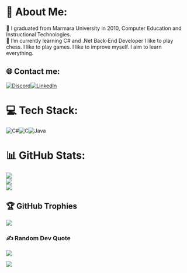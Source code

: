 
# 💫 About Me:
🔭  I graduated from Marmara University in 2010, Computer Education and Instructional Technologies.
<br>🌱 I’m currently learning C# and .Net Back-End Developer
I like to play chess. I like to play games. I like to improve myself. I aim to learn everything.


## 🌐 Contact me:
[![Discord](https://img.shields.io/badge/Discord-%237289DA.svg?logo=discord&logoColor=white)](https://discord.com/channels/S%C3%BCleyman#9501)[![LinkedIn](https://img.shields.io/badge/LinkedIn-%230077B5.svg?logo=linkedin&logoColor=white)](https://www.linkedin.com/in/s%C3%BCleyman-aslan-763504217/) 

# 💻 Tech Stack:
![C#](https://img.shields.io/badge/c%23-%23239120.svg?style=for-the-badge&logo=c-sharp&logoColor=white)![C](https://img.shields.io/badge/c-%2300599C.svg?style=for-the-badge&logo=c&logoColor=white)![Java](https://img.shields.io/badge/java-%23ED8B00.svg?style=for-the-badge&logo=java&logoColor=white)

# 📊 GitHub Stats:
![](https://github-readme-stats.vercel.app/api?username=SAslan8006&theme=radical&hide_border=false&include_all_commits=true&count_private=true)<br/>
![](https://github-readme-streak-stats.herokuapp.com/?user=SAslan8006&theme=radical&hide_border=false)<br/>
![](https://github-readme-stats.vercel.app/api/top-langs/?username=SAslan8006&theme=radical&hide_border=false&include_all_commits=true&count_private=true&layout=compact)

## 🏆 GitHub Trophies
![](https://github-profile-trophy.vercel.app/?username=SAslan8006&theme=radical&no-frame=false&no-bg=false&margin-w=4)

### ✍️ Random Dev Quote
![](https://quotes-github-readme.vercel.app/api?type=vetical&theme=radical)


[![](https://visitcount.itsvg.in/api?id=SAslan8006&icon=0&color=1)](https://visitcount.itsvg.in)
